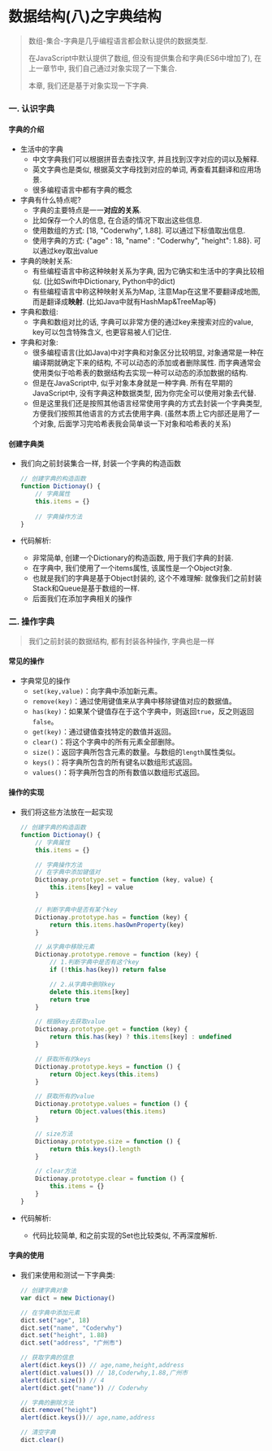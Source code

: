 # 数据结构(八)之字典结构

 

> 数组-集合-字典是几乎编程语言都会默认提供的数据类型.
>
> 在JavaScript中默认提供了数组, 但没有提供集合和字典(ES6中增加了), 在上一章节中, 我们自己通过对象实现了一下集合.
>
> 本章, 我们还是基于对象实现一下字典.

### 一. 认识字典

#### 字典的介绍

- 生活中的字典
  - 中文字典我们可以根据拼音去查找汉字, 并且找到汉字对应的词以及解释.
  - 英文字典也是类似, 根据英文字母找到对应的单词, 再查看其翻译和应用场景.
  - 很多编程语言中都有字典的概念
- 字典有什么特点呢?
  - 字典的主要特点是一一**对应的关系**.
  - 比如保存一个人的信息, 在合适的情况下取出这些信息.
  - 使用数组的方式: [18, "Coderwhy", 1.88]. 可以通过下标值取出信息.
  - 使用字典的方式: {"age" : 18, "name" : "Coderwhy", "height": 1.88}. 可以通过key取出value
- 字典的映射关系:
  - 有些编程语言中称这种映射关系为字典, 因为它确实和生活中的字典比较相似. (比如Swift中Dictionary, Python中的dict)
  - 有些编程语言中称这种映射关系为Map, 注意Map在这里不要翻译成地图, 而是翻译成**映射**. (比如Java中就有HashMap&TreeMap等)
- 字典和数组:
  - 字典和数组对比的话, 字典可以非常方便的通过key来搜索对应的value, key可以包含特殊含义, 也更容易被人们记住.
- 字典和对象:
  - 很多编程语言(比如Java)中对字典和对象区分比较明显, 对象通常是一种在编译期就确定下来的结构, 不可以动态的添加或者删除属性. 而字典通常会使用类似于哈希表的数据结构去实现一种可以动态的添加数据的结构.
  - 但是在JavaScript中, 似乎对象本身就是一种字典. 所有在早期的JavaScript中, 没有字典这种数据类型, 因为你完全可以使用对象去代替.
  - 但是这里我们还是按照其他语言经常使用字典的方式去封装一个字典类型, 方便我们按照其他语言的方式去使用字典. (虽然本质上它内部还是用了一个对象, 后面学习完哈希表我会简单谈一下对象和哈希表的关系)

#### 创建字典类

- 我们向之前封装集合一样, 封装一个字典的构造函数

  ```js
  // 创建字典的构造函数
  function Dictionay() {
      // 字典属性
      this.items = {}
      
      // 字典操作方法
  }
  ```

- 代码解析:

  - 非常简单, 创建一个Dictionary的构造函数, 用于我们字典的封装.
  - 在字典中, 我们使用了一个items属性, 该属性是一个Object对象.
  - 也就是我们的字典是基于Object封装的, 这个不难理解: 就像我们之前封装Stack和Queue是基于数组的一样.
  - 后面我们在添加字典相关的操作

### 二. 操作字典

> 我们之前封装的数据结构, 都有封装各种操作, 字典也是一样

#### 常见的操作

- 字典常见的操作
  - `set(key,value)`：向字典中添加新元素。
  - `remove(key)`：通过使用键值来从字典中移除键值对应的数据值。
  - `has(key)`：如果某个键值存在于这个字典中，则返回`true`，反之则返回`false`。
  - `get(key)`：通过键值查找特定的数值并返回。
  - `clear()`：将这个字典中的所有元素全部删除。
  - `size()`：返回字典所包含元素的数量。与数组的`length`属性类似。
  - `keys()`：将字典所包含的所有键名以数组形式返回。
  - `values()`：将字典所包含的所有数值以数组形式返回。

#### 操作的实现

- 我们将这些方法放在一起实现

  ```js
  // 创建字典的构造函数
  function Dictionay() {
      // 字典属性
      this.items = {}
  
      // 字典操作方法
      // 在字典中添加键值对
      Dictionay.prototype.set = function (key, value) {
          this.items[key] = value
      }
  
      // 判断字典中是否有某个key
      Dictionay.prototype.has = function (key) {
          return this.items.hasOwnProperty(key)
      }
  
      // 从字典中移除元素
      Dictionay.prototype.remove = function (key) {
          // 1.判断字典中是否有这个key
          if (!this.has(key)) return false
  
          // 2.从字典中删除key
          delete this.items[key]
          return true
      }
  
      // 根据key去获取value
      Dictionay.prototype.get = function (key) {
          return this.has(key) ? this.items[key] : undefined
      }
  
      // 获取所有的keys
      Dictionay.prototype.keys = function () {
          return Object.keys(this.items)
      }
  
      // 获取所有的value
      Dictionay.prototype.values = function () {
          return Object.values(this.items)
      }
  
      // size方法
      Dictionay.prototype.size = function () {
          return this.keys().length
      }
  
      // clear方法
      Dictionay.prototype.clear = function () {
          this.items = {}
      }
  }
  ```

- 代码解析:

  - 代码比较简单, 和之前实现的Set也比较类似, 不再深度解析.

#### 字典的使用

- 我们来使用和测试一下字典类:

  ```js
  // 创建字典对象
  var dict = new Dictionay()
  
  // 在字典中添加元素
  dict.set("age", 18)
  dict.set("name", "Coderwhy")
  dict.set("height", 1.88)
  dict.set("address", "广州市")
  
  // 获取字典的信息
  alert(dict.keys()) // age,name,height,address
  alert(dict.values()) // 18,Coderwhy,1.88,广州市
  alert(dict.size()) // 4
  alert(dict.get("name")) // Coderwhy
  
  // 字典的删除方法
  dict.remove("height")
  alert(dict.keys())// age,name,address
  
  // 清空字典
  dict.clear()
  ```